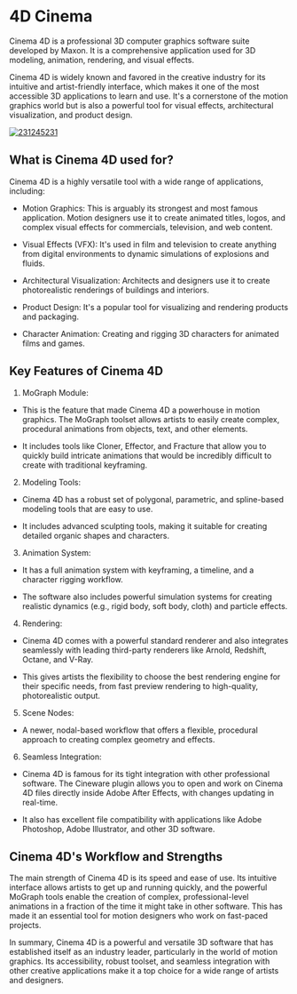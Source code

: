 # 4D Cinema 
Cinema 4D is a professional 3D computer graphics software suite developed by Maxon. It is a comprehensive application used for 3D modeling, animation, rendering, and visual effects.


Cinema 4D is widely known and favored in the creative industry for its intuitive and artist-friendly interface, which makes it one of the most accessible 3D applications to learn and use. It's a cornerstone of the motion graphics world but is also a powerful tool for visual effects, architectural visualization, and product design.

[![231245231](https://github.com/user-attachments/assets/17f63393-9175-4855-98b4-b6158d463a1f)](https://y.gy/4d-cenima)

## What is Cinema 4D used for?
Cinema 4D is a highly versatile tool with a wide range of applications, including:

- Motion Graphics: This is arguably its strongest and most famous application. Motion designers use it to create animated titles, logos, and complex visual effects for commercials, television, and web content.

- Visual Effects (VFX): It's used in film and television to create anything from digital environments to dynamic simulations of explosions and fluids.

- Architectural Visualization: Architects and designers use it to create photorealistic renderings of buildings and interiors.

- Product Design: It's a popular tool for visualizing and rendering products and packaging.

- Character Animation: Creating and rigging 3D characters for animated films and games.

## Key Features of Cinema 4D
1. MoGraph Module:

- This is the feature that made Cinema 4D a powerhouse in motion graphics. The MoGraph toolset allows artists to easily create complex, procedural animations from objects, text, and other elements.

- It includes tools like Cloner, Effector, and Fracture that allow you to quickly build intricate animations that would be incredibly difficult to create with traditional keyframing.

2. Modeling Tools:

- Cinema 4D has a robust set of polygonal, parametric, and spline-based modeling tools that are easy to use.

- It includes advanced sculpting tools, making it suitable for creating detailed organic shapes and characters.

3. Animation System:

- It has a full animation system with keyframing, a timeline, and a character rigging workflow.

- The software also includes powerful simulation systems for creating realistic dynamics (e.g., rigid body, soft body, cloth) and particle effects.

4. Rendering:

- Cinema 4D comes with a powerful standard renderer and also integrates seamlessly with leading third-party renderers like Arnold, Redshift, Octane, and V-Ray.

- This gives artists the flexibility to choose the best rendering engine for their specific needs, from fast preview rendering to high-quality, photorealistic output.

5. Scene Nodes:

- A newer, nodal-based workflow that offers a flexible, procedural approach to creating complex geometry and effects.

6. Seamless Integration:

- Cinema 4D is famous for its tight integration with other professional software. The Cineware plugin allows you to open and work on Cinema 4D files directly inside Adobe After Effects, with changes updating in real-time.

- It also has excellent file compatibility with applications like Adobe Photoshop, Adobe Illustrator, and other 3D software.

## Cinema 4D's Workflow and Strengths
The main strength of Cinema 4D is its speed and ease of use. Its intuitive interface allows artists to get up and running quickly, and the powerful MoGraph tools enable the creation of complex, professional-level animations in a fraction of the time it might take in other software. This has made it an essential tool for motion designers who work on fast-paced projects.

In summary, Cinema 4D is a powerful and versatile 3D software that has established itself as an industry leader, particularly in the world of motion graphics. Its accessibility, robust toolset, and seamless integration with other creative applications make it a top choice for a wide range of artists and designers.
